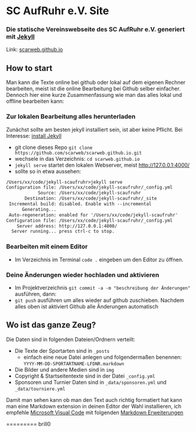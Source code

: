 SC AufRuhr e.V. Site
=========================

### Die statische Vereinswebseite des SC AufRuhr e.V. generiert mit [Jekyll](https://jekyllrb.com/) 

  Link: [scarweb.github.io](https://scarweb.github.io/)



## How to start
  
  Man kann die Texte online bei github oder lokal auf dem eigenen Rechner bearbeiten, meist ist die online Bearbeitung bei Github selber einfacher.
  Dennoch hier eine kurze Zusammenfassung wie man das alles lokal und offline bearbeiten kann:

### Zur lokalen Bearbeitung alles herunterladen
  
  Zunächst sollte am besten jekyll installiert sein, ist aber keine Pflicht. Bei Interesse: [install Jekyll](https://jekyllrb.com/docs/installation/)
 
 - git clone dieses Repo `git clone https://github.com/scarweb/scarweb.github.io.git`
 - wechsele in das Verzeichnis: `cd scarweb.github.io`
 - `jekyll serve` startet den lokalen Webserver, meist http://127.0.0.1:4000/
 - sollte so in etwa aussehen:

```txt
/Users/xx/code/jekyll-scaufruhr>jekyll serve
Configuration file: /Users/xx/code/jekyll-scaufruhr/_config.yml
            Source: /Users/xx/code/jekyll-scaufruhr
       Destination: /Users/xx/code/jekyll-scaufruhr/_site
 Incremental build: disabled. Enable with --incremental
      Generating...
 Auto-regeneration: enabled for '/Users/xx/code/jekyll-scaufruhr'
Configuration file: /Users/xx/code/jekyll-scaufruhr/_config.yml
    Server address: http://127.0.0.1:4000/
  Server running... press ctrl-c to stop.
```
### Bearbeiten mit einem Editor

 - Im Verzeichnis im Terminal `code .` eingeben um den Editor zu öffnen.

### Deine Änderungen wieder hochladen und aktivieren

 - Im Projektverzeichnis `git commit -a -m "beschreibung der Änderungen"` ausführen, dann:
 - `git push` ausführen um alles wieder auf github zuschieben. Nachdem alles oben ist aktiviert Github alle Änderungen automatisch

## Wo ist das ganze Zeug?

Die Daten sind in folgenden Dateien/Ordnern verteilt:

 - Die Texte der Sportarten sind in `_posts`
   - einfach eine neue Datei anlegen und folgendermaßen benennen: `YYYY-MM-DD-SPORTARTNAME-LFDNR.markdown`
 - Die Bilder und andere Medien sind in `img`
 - Copyright & Startseitentexte sind in der Datei `_config.yml`
 - Sponsoren und Turnier Daten sind in `_data/sponsoren.yml` und `_data/tourniere.yml`

Damit man sehen kann ob man den Text auch richtig formatiert hat kann man eine Markdown extension in deinen Editor der Wahl installieren, ich empfehle
[Microsoft Visual Code](https://code.visualstudio.com/) mit folgenden [Markdown Erweiterungen](https://code.visualstudio.com/Docs/languages/markdown)


=========
brill0
